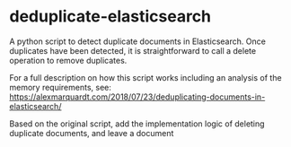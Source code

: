 # deduplicate-elasticsearch
A python script to detect duplicate documents in Elasticsearch. Once duplicates have been detected, it is straightforward to call a delete operation to remove duplicates.

For a full description on how this script works including an analysis of the memory requirements, see: https://alexmarquardt.com/2018/07/23/deduplicating-documents-in-elasticsearch/

Based on the original script, add the implementation logic of deleting duplicate documents, and leave a document
